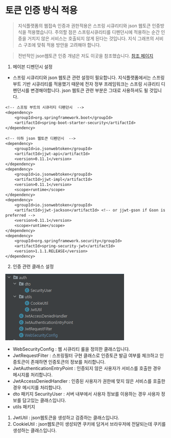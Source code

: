 # 토큰 인증 방식 적용 
> 지식플랫폼의 웹접속 인증과 권한적용은 스프링 시큐리티와 json 웹토큰 인증방식을 적용했습니다. 주의할 점은 스프링시큐리티를 디펜던시에 적용하는 순간 인증을 거치지 않은 서비스는 호출되지 않게 된다는 것입니다. 지식 그래프의 서비스 구조에 맞춰 적용 방안을 고려해야 합니다.

> 전반적인 json웹토큰 인증 개념은 저도 이곳을 참조했습니다. [참조 페이지](https://velog.io/@ehdrms2034/Spring-Security-JWT-Redis%EB%A5%BC-%ED%86%B5%ED%95%9C-%ED%9A%8C%EC%9B%90%EC%9D%B8%EC%A6%9D%ED%97%88%EA%B0%80-%EA%B5%AC%ED%98%84)


1. 메이븐 디펜던시 설정
- 스프링 시큐리티와 json 웹토큰 관련 설정이 필요합니다. 지식플랫폼에서는 스프링 부트 기반 시큐리티를 적용했기 때문에 전자 정부 프레임워크는 스프링 시큐리티 디펜던시를 변경해야합니다. json 웹토큰 관련 부분은 그대로 사용하셔도 될 것입니다.
```
<!-- 스프링 부트의 시큐리티 디펜던시  -->
<dependency>
    <groupId>org.springframework.boot</groupId>
    <artifactId>spring-boot-starter-security</artifactId>
</dependency>

<!-- 이하 json 웹토큰 디펜던시  -->
<dependency>
    <groupId>io.jsonwebtoken</groupId>
    <artifactId>jjwt-api</artifactId>
    <version>0.11.1</version>
</dependency>
<dependency>
    <groupId>io.jsonwebtoken</groupId>
    <artifactId>jjwt-impl</artifactId>
    <version>0.11.1</version>
    <scope>runtime</scope>
</dependency>
<dependency>
    <groupId>io.jsonwebtoken</groupId>
    <artifactId>jjwt-jackson</artifactId> <!-- or jjwt-gson if Gson is preferred -->
    <version>0.11.1</version>
    <scope>runtime</scope>
</dependency>
<dependency>
    <groupId>org.springframework.security</groupId>
    <artifactId>spring-security-jwt</artifactId>
    <version>1.1.1.RELEASE</version>
</dependency>
```
2. 인증 관련 클래스 설정

![ex_screenshot](./img/package.png)
- WebSecurityConfig : 웹 시큐리티 룰을 정의한 클래스입니다.
- JwtRequestFilter : 스프링필터 구현 클래스로 인증토큰 발급 여부를 체크하고 인증토큰이 존재하면 인증토큰의 정보를 처리합니다.
- JwtAuthenticationEntryPoint : 인증되지 않은 사용자가 서비스를 호출한 경우 메시지를 처리합니다.
- JwtAccessDeniedHandler : 인증된 사용자가 권한에 맞지 않은 서비스를 호출한 경우 메시지를 처리합니다.
- dto 패키지
 SecurityUser : 서버 내부에서 사용자 정보를 이용하는 경우 사용자 정보를 담고있는 클래스입니다.
- utils 패키지
1) JwtUtil : json웹토큰을 생성하고 검증하는 클래스입니다.
2) CookieUtil : json웹토큰이 생성되면 쿠키에 담겨서 브라우저에 전달되는데 쿠키를 생성하는 클래스입니다.

